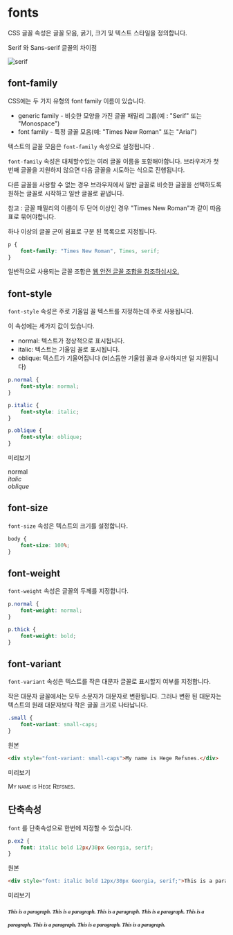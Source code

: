# fonts

CSS 글꼴 속성은 글꼴 모음, 굵기, 크기 및 텍스트 스타일을 정의합니다.


Serif 와 Sans-serif 글꼴의 차이점

![serif](../../img/serif.gif)


## font-family

CSS에는 두 가지 유형의 font family 이름이 있습니다.

- generic family - 비슷한 모양을 가진 글꼴 패밀리 그룹(예 : "Serif" 또는 "Monospace")
- font family - 특정 글꼴 모음(예: "Times New Roman" 또는 "Arial")


텍스트의 글꼴 모음은 `font-family` 속성으로 설정됩니다 .

`font-family` 속성은 대체할수있는 여러 글꼴 이름을 포함해야합니다. 브라우저가 첫 번째 글꼴을 지원하지 않으면 다음 글꼴을 시도하는 식으로 진행됩니다.

다른 글꼴을 사용할 수 없는 경우 브라우저에서 일반 글꼴로 비슷한 글꼴을 선택하도록 원하는 글꼴로 시작하고 일반 글꼴로 끝냅니다.

참고 : 글꼴 패밀리의 이름이 두 단어 이상인 경우 "Times New Roman"과 같이 따옴표로 묶어야합니다.

하나 이상의 글꼴 군이 쉼표로 구분 된 목록으로 지정됩니다.

```css
p {
    font-family: "Times New Roman", Times, serif;
}
```

일반적으로 사용되는 글꼴 조합은 [웹 안전 글꼴 조합을 참조하십시오.](https://www.w3schools.com/cssref/css_websafe_fonts.asp)



## font-style

`font-style` 속성은 주로 기울임 꼴 텍스트를 지정하는데 주로 사용됩니다.

이 속성에는 세가지 값이 있습니다.

- normal: 텍스트가 정상적으로 표시됩니다.
- italic: 텍스트는 기울임 꼴로 표시됩니다.
- oblique: 텍스트가 기울어집니다 (비스듬한 기울임 꼴과 유사하지만 덜 지원됩니다)

```css
p.normal {
    font-style: normal;
}

p.italic {
    font-style: italic;
}

p.oblique {
    font-style: oblique;
}
```

미리보기

<div style="font-style: normal">normal</div>
<div style="font-style: italic">italic</div>
<div style="font-style: oblique">oblique</div>


## font-size

`font-size` 속성은 텍스트의 크기를 설정합니다.

```css
body {
    font-size: 100%;
}
```


## font-weight

`font-weight` 속성은 글꼴의 두께를 지정합니다.

```css
p.normal {
    font-weight: normal;
}

p.thick {
    font-weight: bold;
}
```

## font-variant

`font-variant` 속성은 텍스트를 작은 대문자 글꼴로 표시할지 여부를 지정합니다.

작은 대문자 글꼴에서는 모두 소문자가 대문자로 변환됩니다. 그러나 변환 된 대문자는 텍스트의 원래 대문자보다 작은 글꼴 크기로 나타납니다.

```css
.small {
    font-variant: small-caps;
}
```

원본

```html
<div style="font-variant: small-caps">My name is Hege Refsnes.</div>
```

미리보기

<div style="font-variant: small-caps">My name is Hege Refsnes.</div>

## 단축속성

`font` 를 단축속성으로 한번에 지정할 수 있습니다.

```css
p.ex2 {
    font: italic bold 12px/30px Georgia, serif;
}
```

원본

```html
<div style="font: italic bold 12px/30px Georgia, serif;">This is a paragraph. This is a paragraph. This is a paragraph. This is a paragraph. This is a paragraph. This is a paragraph. This is a paragraph. This is a paragraph.</div>
```

미리보기

<div style="font: italic bold 12px/30px Georgia, serif;">This is a paragraph. This is a paragraph. This is a paragraph. This is a paragraph. This is a paragraph. This is a paragraph. This is a paragraph. This is a paragraph.</div>


